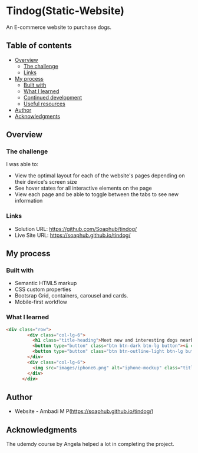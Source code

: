 # Tindog(Static-Website)

An E-commerce website to purchase dogs.

## Table of contents

- [Overview](#overview)
  - [The challenge](#the-challenge)
  - [Links](#links)
- [My process](#my-process)
  - [Built with](#built-with)
  - [What I learned](#what-i-learned)
  - [Continued development](#continued-development)
  - [Useful resources](#useful-resources)
- [Author](#author)
- [Acknowledgments](#acknowledgments)

## Overview


### The challenge

I was able to:

- View the optimal layout for each of the website's pages depending on their device's screen size
- See hover states for all interactive elements on the page
- View each page and be able to toggle between the tabs to see new information

### Links

- Solution URL: https://github.com/Soaphub/tindog/
- Live Site URL:  https://soaphub.github.io/tindog/

## My process

### Built with

- Semantic HTML5 markup
- CSS custom properties
- Bootsrap Grid, containers, carousel and cards.
- Mobile-first workflow


### What I learned

```html
<div class="row">
        <div class="col-lg-6">
          <h1 class="title-heading">Meet new and interesting dogs nearby.</h1>
          <button type="button" class="btn btn-dark btn-lg button"><i class="fa-brands fa-apple"></i> Download</button>
          <button type="button" class="btn btn-outline-light btn-lg button"><i class="fa-brands fa-google-play"></i> Download</button>
        </div>
        <div class="col-lg-6">
          <img src="images/iphone6.png" alt="iphone-mockup" class="title-image">
        </div>
      </div>
```

## Author

- Website - Ambadi M P(https://soaphub.github.io/tindog/)

## Acknowledgments

The udemdy course by Angela helped a lot in completing the project.
